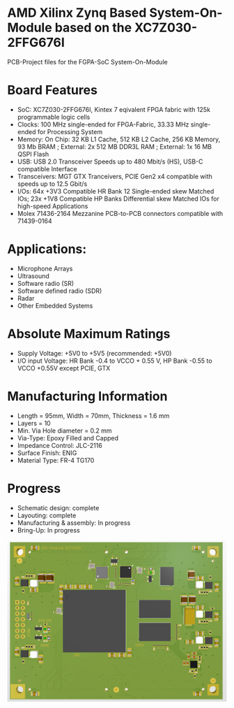 # AMD Xilinx Zynq Based System-On-Module based on the XC7Z030-2FFG676I

PCB-Project files for the FGPA-SoC System-On-Module

# Board Features

- SoC: XC7Z030-2FFG676I, Kintex 7 eqivalent FPGA fabric with 125k programmable logic cells
- Clocks: 100 MHz single-ended for FPGA-Fabric, 33.33 MHz single-ended for Processing System
- Memory: On Chip: 32 KB L1 Cache, 512 KB L2 Cache, 256 KB Memory, 93 Mb BRAM ; External: 2x 512 MB DDR3L RAM ; External: 1x 16 MB QSPI Flash
- USB: USB 2.0 Transceiver Speeds up to 480 Mbit/s (HS), USB-C compatible Interface
- Transceivers: MGT GTX Tranceivers, PCIE Gen2 x4 compatible with speeds up to 12.5 Gbit/s
- I/Os: 64x +3V3 Compatible HR Bank 12 Single-ended skew Matched IOs; 23x +1V8 Compatible HP Banks Differential skew Matched IOs for high-speed Applications
- Molex 71436-2164 Mezzanine PCB-to-PCB connectors compatible with 71439-0164

# Applications:

- Microphone Arrays
- Ultrasound
- Software radio (SR)
- Software defined radio (SDR)
- Radar
- Other Embedded Systems

# Absolute Maximum Ratings

- Supply Voltage: +5V0 to +5V5 (recommended: +5V0)
- I/O input Voltage: HR Bank -0.4 to VCCO + 0.55 V, HP Bank -0.55 to VCCO +0.55V except PCIE, GTX

# Manufacturing Information

- Length = 95mm, Width = 70mm, Thickness = 1.6 mm
- Layers = 10
- Min. Via Hole diameter = 0.2 mm
- Via-Type: Epoxy Filled and Capped
- Impedance Control: JLC-2116
- Surface Finish: ENIG
- Material Type: FR-4 TG170

# Progress

- Schematic design: complete
- Layouting: complete
- Manufacturing & assembly: In progress
- Bring-Up: In progress

![hsADDAperiphIMG](https://github.com/myildirim6198/HighSpeedZynqHWPlattform/blob/main/XilinxZynq7030SOM/Images/PictureSOM.png?raw=true)

